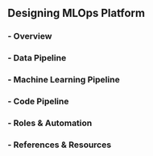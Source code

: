 ## Designing MLOps Platform
### - Overview
### - Data Pipeline
### - Machine Learning Pipeline
### - Code Pipeline
### - Roles & Automation
### - References & Resources

